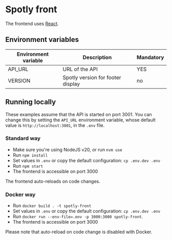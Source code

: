 # Spotly front

The frontend uses [React](https://reactjs.org/).

## Environment variables

| Environment variable | Description                       | Mandatory |
|----------------------|-----------------------------------|-----------|
| API_URL              | URL of the API                    | YES       |
| VERSION              | Spotly version for footer display | no        |

## Running locally

These examples assume that the API is started on port 3001. You can change this
by setting the `API_URL` environment variable, whose default value is
`http://localhost:3001`, in the `.env` file.

### Standard way

- Make sure you're using NodeJS v20, or run `nvm use`
- Run `npm install`
- Set values in `.env` or copy the default configuration: `cp .env.dev .env`
- Run `npm start`
- The frontend is accessible on port 3000

The frontend auto-reloads on code changes.

### Docker way

- Run `docker build . -t spotly-front`
- Set values in `.env` or copy the default configuration: `cp .env.dev .env`
- Run `docker run --env-file=.env -p 3000:3000 spotly-front`.
- The frontend is accessible on port 3000

Please note that auto-reload on code change is disabled with Docker.
